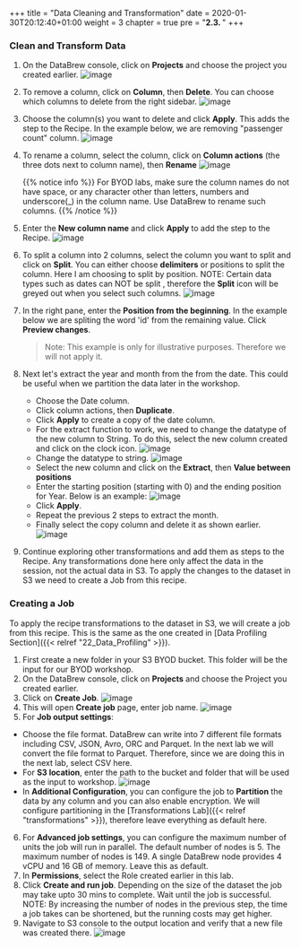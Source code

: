 +++
title = "Data Cleaning and Transformation"
date = 2020-01-30T20:12:40+01:00
weight = 3
chapter = true
pre = "<b>2.3. </b>"
+++

### Clean and Transform Data

  

1. On the DataBrew console, click on **Projects** and choose the project you created earlier.
   ![image](/databrew_img/databrew_cleaning.png)
2. To remove a column, click on **Column**, then **Delete**. You can choose which columns to delete from the right sidebar.
   ![image](/databrew_img/databrew_cleaning1.png)
3. Choose the column(s) you want to delete and click **Apply**. This adds the step to the Recipe. In the example below, we are removing "passenger count" column.
   ![image](/databrew_img/databrew_cleaning2.png)
4. To rename a column, select the column, click on **Column actions** (the three dots next to column name), then **Rename**
   ![image](/databrew_img/databrew_cleaning3.png)

   {{% notice info %}}
For BYOD labs, make sure the column names do not have space, or any character other than letters, numbers and underscore(_) in the column name. Use DataBrew to rename such columns.
{{% /notice %}}

5. Enter the **New column name** and click **Apply** to add the step to the Recipe.
   ![image](/databrew_img/databrew_cleaning4.png)
6. To split a column into 2 columns, select the column you want to split and click on **Split**. You can either choose **delimiters** or positions to split the column. Here I am choosing to split by position. NOTE: Certain data types such as dates can NOT be split  , therefore the **Split** icon will be greyed out when you select such columns.
   ![image](/databrew_img/databrew_cleaning5.png)
7. In the right pane, enter the **Position from the beginning**. In the example below we are spliting the word 'id' from the remaining value. Click **Preview changes**.
   > Note: This example is only for illustrative purposes. Therefore we will not apply it.
8. Next let's extract the year and month from the from the date. This could be useful when we partition the data later in the workshop. 
   - Choose the Date column.
   - Click column actions, then **Duplicate**.
   - Click **Apply** to create a copy of the date column.
   - For the extract function to work, we need to change the datatype of the new column to String. To do this, select the new column created and click on the clock icon.
   ![image](/databrew_img/databrew_cleaning6.png)
   - Change the datatype to string.
  ![image](/databrew_img/databrew_cleaning7.png)
   - Select the new column and click on the **Extract**, then **Value between positions**
   - Enter the starting position (starting with 0) and the ending position for Year. Below is an example:
  ![image](/databrew_img/databrew_cleaning8.png)
   - Click **Apply**.
   - Repeat the previous 2 steps to extract the month.
   - Finally select the copy column and delete it as shown earlier.
  ![image](/databrew_img/databrew_cleaning9.png)
9. Continue exploring other transformations and add them as steps to the Recipe. Any transformations done here only affect the data in the session, not the actual data in S3. To apply the changes to the dataset in S3 we need to create a Job from this recipe.



### Creating a Job 

To apply the recipe transformations to the dataset in S3, we will create a job from this recipe. This is the same as the one created in [Data Profiling Section]({{< relref "22_Data_Profiling" >}}).

1. First create a new folder in your S3 BYOD bucket. This folder will be the input for our BYOD workshop.
2. On the DataBrew console, click on **Projects** and choose the Project you created earlier.
3. Click on **Create Job**.
   ![image](/databrew_img/databrew_cleaning10.png)
4. This will open **Create job** page, enter job name.
   ![image](/databrew_img/databrew_cleaning11.png)
5. For **Job output settings**:
 -  Choose the file format. DataBrew can write into 7 different file formats including CSV, JSON, Avro, ORC and Parquet. In the next lab we will convert the file format to Parquet. Therefore, since we are doing this in the next lab, select CSV here.
 -  For **S3 location**, enter the path to the bucket and folder that will be used as the input to workshop.
  ![image](/databrew_img/databrew_cleaning12.png)
 -  In **Additional Configuration**, you can configure the job to **Partition** the data by any column and you can also enable encryption. We will configure partitioning in the [Transformations Lab]({{< relref "transformations" >}}), therefore leave everything as default here.
6. For **Advanced job settings**, you can configure the maximum number of units the job will run in parallel. The default number of nodes is 5. The maximum number of nodes is 149. A single DataBrew node provides 4 vCPU and 16 GB of memory. Leave this as default.
7. In **Permissions**, select the Role created earlier in this lab.
8. Click **Create and run job**. Depending on the size of the dataset the job may take upto 30 mins to complete. Wait until the job is successful. NOTE: By increasing the number of nodes in the previous step, the time a job takes can be shortened, but the running costs may get higher.
9. Navigate to S3 console to the output location and verify that a new file was created there.
  ![image](/databrew_img/databrew_cleaning13.png)




